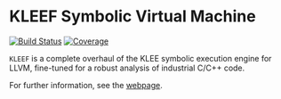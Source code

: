 KLEEF Symbolic Virtual Machine
=============================

[![Build Status](https://github.com/UnitTestBot/klee/workflows/CI/badge.svg)](https://github.com/UnitTestBot/klee/actions?query=workflow%3ACI)
[![Coverage](https://codecov.io/gh/UnitTestBot/klee/branch/main/graph/badge.svg)](https://codecov.io/gh/UnitTestBot/klee)

`KLEEF` is a complete overhaul of the KLEE symbolic execution engine for LLVM, fine-tuned for a robust analysis of industrial C/C++ code.

For further information, see the [webpage](https://toolchain-labs.com/projects/kleef.html).
